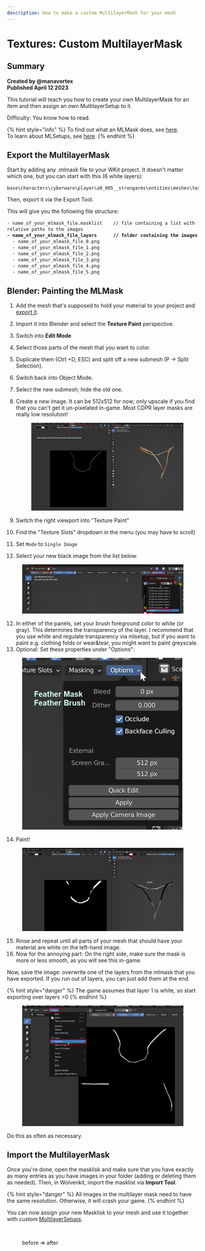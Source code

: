 ```yaml
---
description: How to make a custom MultilayerMask for your mesh
---
```


# Textures: Custom MultilayerMask

## Summary <a href="#summary" id="summary"></a>

**Created by @manavortex**\
**Published April 12 2023**

This tutorial will teach you how to create your own MultilayerMask for an item and then assign an own MultilayerSetup to it.&#x20;

Difficulty: You know how to read.

{% hint style="info" %}
To find out what an MLMask does, see [here](../../materials/multilayered/#what-is-the-mlmask). \
To learn about MLSetups, see [here](../../materials/multilayered/#what-is-the-mlsetup).
{% endhint %}

## Export the MultilayerMask

Start by adding any .mlmask file to your WKit project. It doesn't matter which one, but you can start with this (6 white layers):

```
base\characters\cyberware\player\a0_005__strongarms\entities\meshes\textures\white.mlmask
```

Then, export it via the Export Tool.&#x20;

This will give you the following file structure:

<pre><code>- name_of_your_mlmask_file.masklist    // file containing a list with relative paths to the images
<strong>- name_of_your_mlmask_file_layers      // folder containing the images 
</strong>  - name_of_your_mlmask_file_0.png
  - name_of_your_mlmask_file_1.png
  - name_of_your_mlmask_file_2.png
  - name_of_your_mlmask_file_3.png
  - name_of_your_mlmask_file_4.png
  - name_of_your_mlmask_file_5.png
</code></pre>

## Blender: Painting the MLMask



1. Add the mesh that's supposed to hold your material to your project and [export it](../../3d-modelling/exporting-and-importing-meshes/#exporting-the-mesh).&#x20;
2. Import it into Blender and select the **Texture Paint** perspective.
3. Switch into **Edit Mode**&#x20;
4. Select those parts of the mesh that you want to color.&#x20;
5. Duplicate them (Ctrl +D, ESC) and split off a new submesh (P -> Split Selection).
6. Switch back into Object Mode.&#x20;
7. Select the new submesh; hide the old one.
8.  Create a new image. It can be 512x512 for now; only upscale if you find that you can't get it un-pixelated in-game. Most CDPR layer masks are really low resolution!

    <figure><img src="../../../.gitbook/assets/custom_mlmask_1.png" alt=""><figcaption></figcaption></figure>
9. Switch the right viewport into "Texture Paint"
10. Find the "Texture Slots" dropdown in the menu (you may have to scroll)
11. Set `Mode` to `Single Image`
12. Select your new black image from the list below.

<figure><img src="../../../.gitbook/assets/custom_mlmask_2.png" alt=""><figcaption></figcaption></figure>

12. In either of the panels, set your brush foreground color to white (or gray). This determines the transparency of the layer. I recommend that you use white and regulate transparency via mlsetup, but if you want to paint e.g. clothing folds or wear\&tear, you might want to paint greyscale.
13. Optional: Set these properties under "Options":

<figure><img src="../../../.gitbook/assets/custom_mlmask_feather.png" alt=""><figcaption></figcaption></figure>

14. Paint!

<figure><img src="../../../.gitbook/assets/custom_mlmask_3.png" alt=""><figcaption></figcaption></figure>

15. Rinse and repeat until all parts of your mesh that should have your material are white on the left-hand image.&#x20;
16. Now for the annoying part: On the right side, make sure the mask is more or less smooth, as you will see this in-game.

Now, save the image: overwrite one of the layers from the mlmask that you have exported. If you run out of layers, you can just add them at the end.

{% hint style="danger" %}
The game assumes that layer 1 is white, so start exporting over layers >0
{% endhint %}

<figure><img src="../../../.gitbook/assets/2023-04-12 20_54_54-Blender.png" alt=""><figcaption></figcaption></figure>

Do this as often as necessary.&#x20;

## Import the MultilayerMask

Once you're done, open the masklisk and make sure that you have exactly as many entries as you have images in your folder (adding or deleting them as needed). Then, in Wolvenkit, import the masklist via **Import Tool**.

{% hint style="danger" %}
All images in the multilayer mask need to have the same resolution. Otherwise, it will crash your game.
{% endhint %}

You can now assign your new Masklisk to your mesh and use it together with custom [MultilayerSetups](../../materials/multilayered/#what-is-the-mlsetup).&#x20;

<figure><img src="../../../.gitbook/assets/mlsetup_before_after.png" alt=""><figcaption><p>before => after</p></figcaption></figure>

